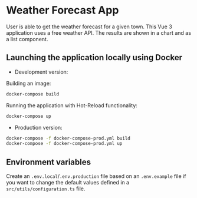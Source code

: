 # Weather Forecast App

User is able to get the weather forecast for a given town. This Vue 3 application uses a free weather API. The results are shown in a chart and as a list component.

## Launching the application locally using Docker

- Development version:

Building an image:

```sh
docker-compose build
```

Running the application with Hot-Reload functionality:

```sh
docker-compose up
```

- Production version:

```sh
docker-compose -f docker-compose-prod.yml build
docker-compose -f docker-compose-prod.yml up
```

## Environment variables

Create an `.env.local`/`.env.production` file based on an `.env.example` file if you want to change the default values defined in a `src/utils/configuration.ts` file.
